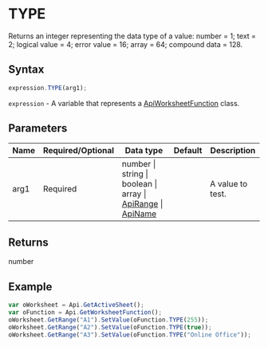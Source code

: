 # TYPE

Returns an integer representing the data type of a value: number = 1; text = 2; logical value = 4; error value = 16; array = 64; compound data = 128.

## Syntax

```javascript
expression.TYPE(arg1);
```

`expression` - A variable that represents a [ApiWorksheetFunction](../ApiWorksheetFunction.md) class.

## Parameters

| **Name** | **Required/Optional** | **Data type** | **Default** | **Description** |
| ------------- | ------------- | ------------- | ------------- | ------------- |
| arg1 | Required | number \| string \| boolean \| array \| [ApiRange](../../ApiRange/ApiRange.md) \| [ApiName](../../ApiName/ApiName.md) |  | A value to test. |

## Returns

number

## Example



```javascript
var oWorksheet = Api.GetActiveSheet();
var oFunction = Api.GetWorksheetFunction();
oWorksheet.GetRange("A1").SetValue(oFunction.TYPE(255));
oWorksheet.GetRange("A2").SetValue(oFunction.TYPE(true));
oWorksheet.GetRange("A3").SetValue(oFunction.TYPE("Online Office"));
```
